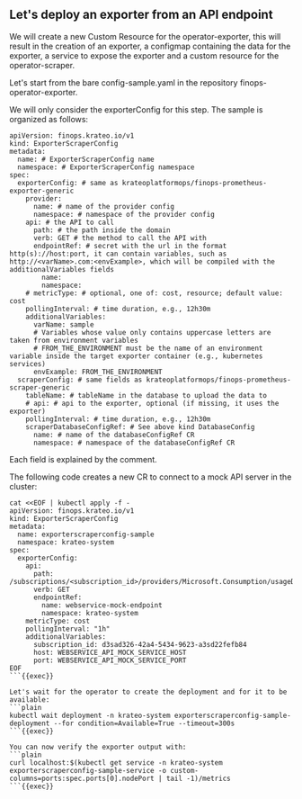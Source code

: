 ## Let's deploy an exporter from an API endpoint
We will create a new Custom Resource for the operator-exporter, this will result in the creation of an exporter, a configmap containing the data for the exporter, a service to expose the exporter and a custom resource for the operator-scraper.

Let's start from the bare config-sample.yaml in the repository finops-operator-exporter.

We will only consider the exporterConfig for this step. The sample is organized as follows:
```
apiVersion: finops.krateo.io/v1
kind: ExporterScraperConfig
metadata:
  name: # ExporterScraperConfig name
  namespace: # ExporterScraperConfig namespace
spec:
  exporterConfig: # same as krateoplatformops/finops-prometheus-exporter-generic
    provider: 
      name: # name of the provider config
      namespace: # namespace of the provider config
    api: # the API to call
      path: # the path inside the domain
      verb: GET # the method to call the API with
      endpointRef: # secret with the url in the format http(s)://host:port, it can contain variables, such as http://<varName>.com:<envExample>, which will be compiled with the additionalVariables fields
        name: 
        namespace:
    # metricType: # optional, one of: cost, resource; default value: cost
    pollingInterval: # time duration, e.g., 12h30m
    additionalVariables:
      varName: sample
      # Variables whose value only contains uppercase letters are taken from environment variables
      # FROM_THE_ENVIRONMENT must be the name of an environment variable inside the target exporter container (e.g., kubernetes services)
      envExample: FROM_THE_ENVIRONMENT
  scraperConfig: # same fields as krateoplatformops/finops-prometheus-scraper-generic
    tableName: # tableName in the database to upload the data to
    # api: # api to the exporter, optional (if missing, it uses the exporter)
    pollingInterval: # time duration, e.g., 12h30m
    scraperDatabaseConfigRef: # See above kind DatabaseConfig
      name: # name of the databaseConfigRef CR 
      namespace: # namespace of the databaseConfigRef CR
```
Each field is explained by the comment.

The following code creates a new CR to connect to a mock API server in the cluster:
```plain
cat <<EOF | kubectl apply -f -
apiVersion: finops.krateo.io/v1
kind: ExporterScraperConfig
metadata:
  name: exporterscraperconfig-sample
  namespace: krateo-system
spec:
  exporterConfig:
    api: 
      path: /subscriptions/<subscription_id>/providers/Microsoft.Consumption/usageDetails
      verb: GET
      endpointRef:
        name: webservice-mock-endpoint
        namespace: krateo-system
    metricType: cost
    pollingInterval: "1h"
    additionalVariables:
      subscription_id: d3sad326-42a4-5434-9623-a3sd22fefb84
      host: WEBSERVICE_API_MOCK_SERVICE_HOST
      port: WEBSERVICE_API_MOCK_SERVICE_PORT
EOF
```{{exec}}

Let's wait for the operator to create the deployment and for it to be available:
```plain
kubectl wait deployment -n krateo-system exporterscraperconfig-sample-deployment --for condition=Available=True --timeout=300s
```{{exec}}

You can now verify the exporter output with:
```plain
curl localhost:$(kubectl get service -n krateo-system exporterscraperconfig-sample-service -o custom-columns=ports:spec.ports[0].nodePort | tail -1)/metrics 
```{{exec}}
